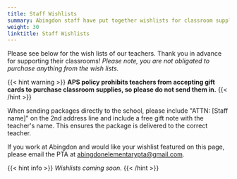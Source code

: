 ```yaml
--- 
title: Staff Wishlists
summary: Abingdon staff have put together wishlists for classroom supplies.
weight: 30
linktitle: Staff Wishlists
---
```


Please see below for the wish lists of our teachers. Thank you in advance for supporting their classrooms! *Please note, you are not obligated to purchase anything from the wish lists.*

{{< hint warning >}}
**APS policy prohibits teachers from accepting gift cards to purchase classroom supplies, so please do not send them in.**
{{< /hint >}}

When sending packages directly to the school, please include "ATTN: [Staff name]" on the 2nd address line and include a free gift note with the teacher's name. This ensures the package is delivered to the correct teacher.

If you work at Abingdon and would like your wishlist featured on this page, please email the PTA at abingdonelementarypta@gmail.com.

{{< hint info >}}
*Wishlists coming soon.*
{{< /hint >}}

<!--https://www.acmpta.com/mpsa-news/teacher-wish-lists-->